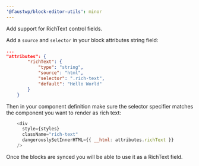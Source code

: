 ```yaml
---
'@faustwp/block-editor-utils': minor
---
```


Add support for RichText control fields.

Add a `source` and `selector` in your block attributes string field:

```json
...
"attributes": {
		"richText": {
			"type": "string",
			"source": "html",
			"selector": ".rich-text",
			"default": "Hello World"
		}
	}
```

Then in your component definition make sure the selector specifier matches the component you want to render as rich text:

```js
    <div
      style={styles}
      className="rich-text"
      dangerouslySetInnerHTML={{ __html: attributes.richText }}
    />
```

Once the blocks are synced you will be able to use it as a RichText field.
